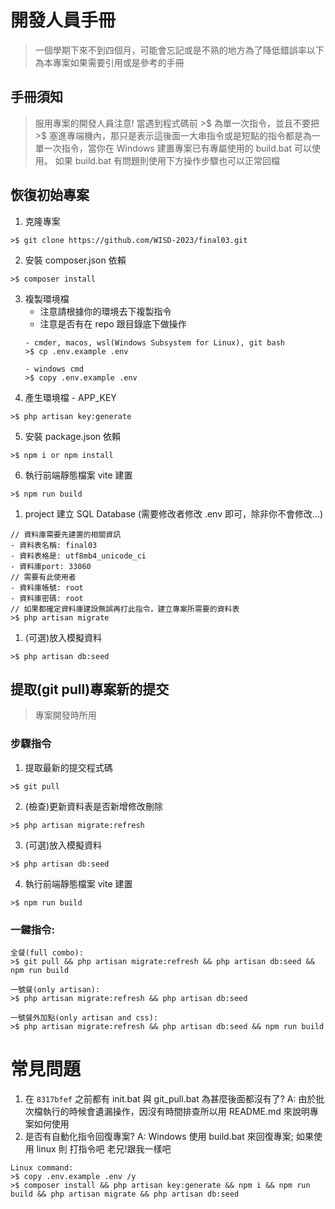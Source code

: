 # 開發人員手冊
> 一個學期下來不到四個月，可能會忘記或是不熟的地方為了降低錯誤率以下為本專案如果需要引用或是參考的手冊
## 手冊須知
> 服用專案的開發人員注意! 當遇到程式碼前 >$ 為單一次指令，並且不要把 >$ 塞進專端機內，那只是表示這後面一大串指令或是短點的指令都是為一單一次指令，當你在 Windows 建置專案已有專屬使用的 build.bat 可以使用。 如果 build.bat 有問題則使用下方操作步驟也可以正常回檔

## 恢復初始專案
1. 克隆專案
```
>$ git clone https://github.com/WISD-2023/final03.git
```
2. 安裝 composer.json 依賴
```
>$ composer install
```
3. 複製環境檔
    - 注意請根據你的環境去下複製指令
    - 注意是否有在 repo 跟目錄底下做操作
    ```
    - cmder, macos, wsl(Windows Subsystem for Linux), git bash
    >$ cp .env.example .env

    - windows cmd
    >$ copy .env.example .env
    ```
4. 產生環境檔 - APP_KEY
```
>$ php artisan key:generate
```
5. 安裝 package.json 依賴
```
>$ npm i or npm install
```
6. 執行前端靜態檔案 vite 建置
```
>$ npm run build
```
<!-- 
- Tips: 如果常常修改前端可以使用
npm run dev
 -->

1. project 建立 SQL Database (需要修改者修改 .env 即可，除非你不會修改...)
```
// 資料庫需要先建置的相關資訊
- 資料表名稱: final03
- 資料表格是: utf8mb4_unicode_ci
- 資料庫port: 33060
// 需要有此使用者
- 資料庫帳號: root
- 資料庫密碼: root
// 如果都確定資料庫建設無誤再打此指令，建立專案所需要的資料表
>$ php artisan migrate
```

1. (可選)放入模擬資料
```
>$ php artisan db:seed
```


## 提取(git pull)專案新的提交
> 專案開發時所用
### 步驟指令
1. 提取最新的提交程式碼
```
>$ git pull
```

2. (檢查)更新資料表是否新增修改刪除
```
>$ php artisan migrate:refresh
```

3. (可選)放入模擬資料
```
>$ php artisan db:seed
```

4. 執行前端靜態檔案 vite 建置
```
>$ npm run build
```

<!-- 
- Tips: 如果常常修改前端可以使用
npm run dev
 -->

### 一鍵指令:
```
全餐(full combo):
>$ git pull && php artisan migrate:refresh && php artisan db:seed && npm run build

一號餐(only artisan):
>$ php artisan migrate:refresh && php artisan db:seed

一號餐外加點(only artisan and css):
>$ php artisan migrate:refresh && php artisan db:seed && npm run build
```

# 常見問題
1. 在 ``8317bfef`` 之前都有 init.bat 與  git_pull.bat 為甚麼後面都沒有了?
A: 由於批次檔執行的時候會遺漏操作，因沒有時間排查所以用 README.md 來說明專案如何使用
2. 是否有自動化指令回復專案?
A: Windows 使用 build.bat 來回復專案; 如果使用 linux 則 打指令吧 老兄!跟我一樣吧
```
Linux command:
>$ copy .env.example .env /y
>$ composer install && php artisan key:generate && npm i && npm run build && php artisan migrate && php artisan db:seed
```
